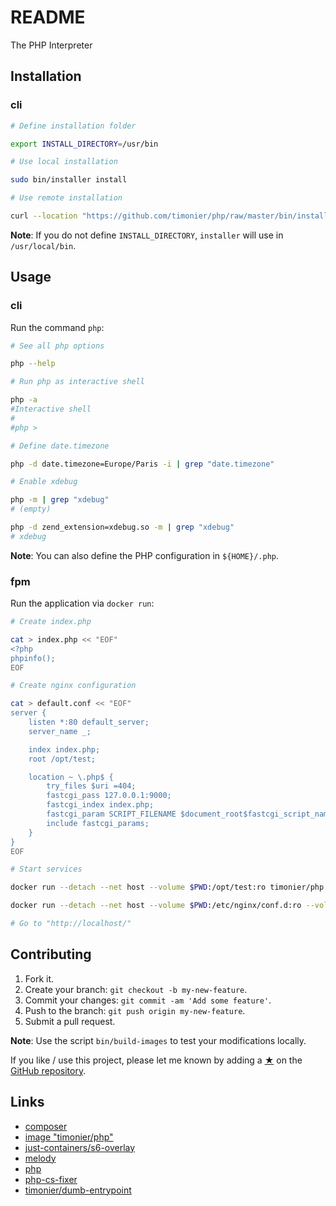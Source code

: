 # README

The PHP Interpreter

## Installation

### cli

```sh
# Define installation folder

export INSTALL_DIRECTORY=/usr/bin

# Use local installation

sudo bin/installer install

# Use remote installation

curl --location "https://github.com/timonier/php/raw/master/bin/installer" | sudo sh -s -- install
```

__Note__: If you do not define `INSTALL_DIRECTORY`, `installer` will use in `/usr/local/bin`.

## Usage

### cli

Run the command `php`:

```sh
# See all php options

php --help

# Run php as interactive shell

php -a
#Interactive shell
#
#php >

# Define date.timezone

php -d date.timezone=Europe/Paris -i | grep "date.timezone"

# Enable xdebug

php -m | grep "xdebug"
# (empty)

php -d zend_extension=xdebug.so -m | grep "xdebug"
# xdebug
```

__Note__: You can also define the PHP configuration in `${HOME}/.php`.

### fpm

Run the application via `docker run`:

```sh
# Create index.php

cat > index.php << "EOF"
<?php
phpinfo();
EOF

# Create nginx configuration

cat > default.conf << "EOF"
server {
    listen *:80 default_server;
    server_name _;

    index index.php;
    root /opt/test;

    location ~ \.php$ {
        try_files $uri =404;
        fastcgi_pass 127.0.0.1:9000;
        fastcgi_index index.php;
        fastcgi_param SCRIPT_FILENAME $document_root$fastcgi_script_name;
        include fastcgi_params;
    }
}
EOF

# Start services

docker run --detach --net host --volume $PWD:/opt/test:ro timonier/php:fpm

docker run --detach --net host --volume $PWD:/etc/nginx/conf.d:ro --volume $PWD:/opt/test:ro nginx:stable-alpine

# Go to "http://localhost/"
```

## Contributing

1. Fork it.
2. Create your branch: `git checkout -b my-new-feature`.
3. Commit your changes: `git commit -am 'Add some feature'`.
4. Push to the branch: `git push origin my-new-feature`.
5. Submit a pull request.

__Note__: Use the script `bin/build-images` to test your modifications locally.

If you like / use this project, please let me known by adding a [★](https://help.github.com/articles/about-stars/) on the [GitHub repository](https://github.com/timonier/php).

## Links

* [composer](https://getcomposer.org)
* [image "timonier/php"](https://hub.docker.com/r/timonier/php/)
* [just-containers/s6-overlay](https://github.com/just-containers/s6-overlay)
* [melody](http://melody.sensiolabs.org)
* [php](http://www.php.net/)
* [php-cs-fixer](https://github.com/FriendsOfPHP/PHP-CS-Fixer)
* [timonier/dumb-entrypoint](https://github.com/timonier/dumb-entrypoint)
